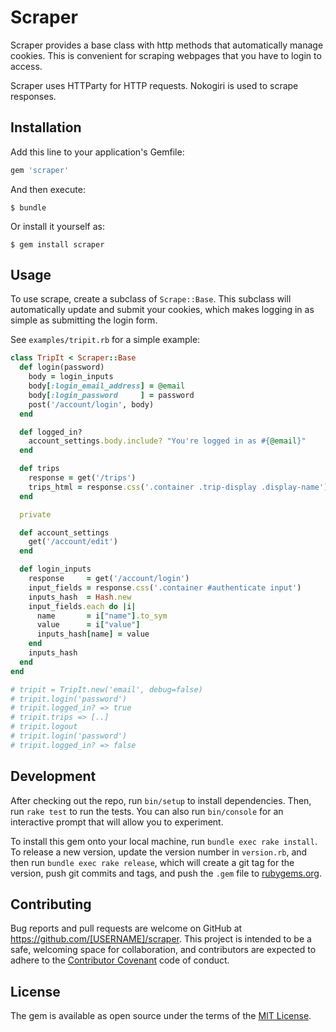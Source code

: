 # Scraper

Scraper provides a base class with http methods that automatically manage cookies. This is convenient for scraping webpages that you have to login to access.

Scraper uses HTTParty for HTTP requests. Nokogiri is used to scrape responses.

## Installation

Add this line to your application's Gemfile:

```ruby
gem 'scraper'
```

And then execute:

    $ bundle

Or install it yourself as:

    $ gem install scraper

## Usage

To use scrape, create a subclass of `Scrape::Base`. This subclass will automatically update and submit your cookies, which makes logging in as simple as submitting the login form.

See `examples/tripit.rb` for a simple example:

```ruby
class TripIt < Scraper::Base
  def login(password)
    body = login_inputs
    body[:login_email_address] = @email
    body[:login_password     ] = password
    post('/account/login', body)
  end

  def logged_in?
    account_settings.body.include? "You're logged in as #{@email}"
  end

  def trips
    response = get('/trips')
    trips_html = response.css('.container .trip-display .display-name').map(&:text)
  end

  private

  def account_settings
    get('/account/edit')
  end

  def login_inputs
    response     = get('/account/login')
    input_fields = response.css('.container #authenticate input')
    inputs_hash  = Hash.new
    input_fields.each do |i|
      name       = i["name"].to_sym
      value      = i["value"]
      inputs_hash[name] = value
    end
    inputs_hash
  end
end

# tripit = TripIt.new('email', debug=false)
# tripit.login('password')
# tripit.logged_in? => true
# tripit.trips => [..]
# tripit.logout
# tripit.login('password')
# tripit.logged_in? => false
```

## Development

After checking out the repo, run `bin/setup` to install dependencies. Then, run `rake test` to run the tests. You can also run `bin/console` for an interactive prompt that will allow you to experiment.

To install this gem onto your local machine, run `bundle exec rake install`. To release a new version, update the version number in `version.rb`, and then run `bundle exec rake release`, which will create a git tag for the version, push git commits and tags, and push the `.gem` file to [rubygems.org](https://rubygems.org).

## Contributing

Bug reports and pull requests are welcome on GitHub at https://github.com/[USERNAME]/scraper. This project is intended to be a safe, welcoming space for collaboration, and contributors are expected to adhere to the [Contributor Covenant](http://contributor-covenant.org) code of conduct.


## License

The gem is available as open source under the terms of the [MIT License](http://opensource.org/licenses/MIT).
